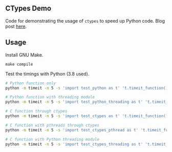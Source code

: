 ## CTypes Demo

Code for demonstrating the usage of `ctypes` to speed up Python code. Blog post [here](https://yarkhinephyo.github.io/blog/notes/2022/04/05/speed-up-python-with-ctypes.html).

## Usage

Install GNU Make.

```
make compile
```

Test the timings with Python (3.8 used).

```bash
# Python function only
python -m timeit -n 5 -s 'import test_python as t' 't.timeit_function()'

# Python function with threading module
python -m timeit -n 5 -s 'import test_python_threading as t' 't.timeit_function()'

# C function through ctypes
python -m timeit -n 5 -s 'import test_ctypes as t' 't.timeit_function()'

# C function with pthreads through ctypes
python -m timeit -n 5 -s 'import test_ctypes_pthread as t' 't.timeit_function()'

# C function with Python threading module
python -m timeit -n 5 -s 'import test_ctypes_threading as t' 't.timeit_function()'
```